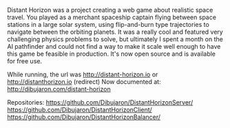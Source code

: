 Distant Horizon was a project creating a web game about realistic space travel. You played as a merchant spaceship captain flying between space stations in a large solar system, using flip-and-burn type trajectories to navigate between the orbiting planets. It was a really cool and featured very challenging physics problems to solve, but ultimately I spent a month on the AI pathfinder and could not find a way to make it scale well enough to have this game be feasible in production. It's now open source and is available for free use.

While running, the url was http://distant-horizon.io or http://distanthorizon.io (redirect)
Now documented at: http://dibujaron.com/distant-horizon

Repositories: 
https://github.com/Dibujaron/DistantHorizonServer/
https://github.com/Dibujaron/DistantHorizonClient/
https://github.com/Dibujaron/DistantHorizonBalancer/
